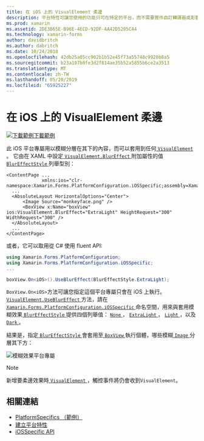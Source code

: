 ```yaml
---
title: 在 iOS 上的 VisualElement 柔邊
description: 平台特性可讓您使用的功能只可在特定的平台，而不需要實作自訂轉譯器或影響。 這篇文章說明如何使用 iOS 平台專屬 VisualElement 套用模糊。
ms.prod: xamarin
ms.assetid: 2DE3B65E-B96E-4ECD-92DF-AA42D5205C44
ms.technology: xamarin-forms
author: davidbritch
ms.author: dabritch
ms.date: 10/24/2018
ms.openlocfilehash: 42db25a05cc902b1b52e45f73a55748c9920b8a5
ms.sourcegitcommit: b23a107b0fe3d2f814ae35b52a5855b6ce2a3513
ms.translationtype: MT
ms.contentlocale: zh-TW
ms.lasthandoff: 05/20/2019
ms.locfileid: "65925227"
---
```

# <a name="visualelement-blur-on-ios"></a>在 iOS 上的 VisualElement 柔邊

[![下載範例](~/media/shared/download.png)下載範例](https://developer.xamarin.com/samples/xamarin-forms/UserInterface/PlatformSpecifics/)

此 iOS 平台專屬用以模糊分層在其下的內容，而可以套用到任何[ `VisualElement` ](xref:Xamarin.Forms.VisualElement)。 它由在 XAML 中設定[ `VisualElement.BlurEffect` ](xref:Xamarin.Forms.PlatformConfiguration.iOSSpecific.VisualElement.BlurEffectProperty)附加屬性的值[ `BlurEffectStyle` ](xref:Xamarin.Forms.PlatformConfiguration.iOSSpecific.BlurEffectStyle)列舉型別：

```xaml
<ContentPage ...
             xmlns:ios="clr-namespace:Xamarin.Forms.PlatformConfiguration.iOSSpecific;assembly=Xamarin.Forms.Core">
  ...
  <AbsoluteLayout HorizontalOptions="Center">
      <Image Source="monkeyface.png" />
      <BoxView x:Name="boxView" ios:VisualElement.BlurEffect="ExtraLight" HeightRequest="300" WidthRequest="300" />
  </AbsoluteLayout>
  ...
</ContentPage>
```

或者，它可以取用從 C# 使用 fluent API:

```csharp
using Xamarin.Forms.PlatformConfiguration;
using Xamarin.Forms.PlatformConfiguration.iOSSpecific;
...

boxView.On<iOS>().UseBlurEffect(BlurEffectStyle.ExtraLight);
```

`BoxView.On<iOS>`方法可讓您指定這個平台專屬只會在 iOS 上執行。 [ `VisualElement.UseBlurEffect` ](xref:Xamarin.Forms.PlatformConfiguration.iOSSpecific.VisualElement.UseBlurEffect(Xamarin.Forms.IPlatformElementConfiguration{Xamarin.Forms.PlatformConfiguration.iOS,Xamarin.Forms.VisualElement},Xamarin.Forms.PlatformConfiguration.iOSSpecific.BlurEffectStyle))方法，請在[ `Xamarin.Forms.PlatformConfiguration.iOSSpecific` ](xref:Xamarin.Forms.PlatformConfiguration.iOSSpecific)命名空間，用來與套用模糊效果[ `BlurEffectStyle` ](xref:Xamarin.Forms.PlatformConfiguration.iOSSpecific.BlurEffectStyle)提供四個列舉值： [ `None` ](xref:Xamarin.Forms.PlatformConfiguration.iOSSpecific.BlurEffectStyle.None)， [ `ExtraLight` ](xref:Xamarin.Forms.PlatformConfiguration.iOSSpecific.BlurEffectStyle.ExtraLight)， [ `Light` ](xref:Xamarin.Forms.PlatformConfiguration.iOSSpecific.BlurEffectStyle.Light)，以及[ `Dark` ](xref:Xamarin.Forms.PlatformConfiguration.iOSSpecific.BlurEffectStyle.Dark)。

結果是，指定[ `BlurEffectStyle` ](xref:Xamarin.Forms.PlatformConfiguration.iOSSpecific.BlurEffectStyle)會套用至[ `BoxView` ](xref:Xamarin.Forms.BoxView)執行個體，哪些模糊[ `Image` ](xref:Xamarin.Forms.Image)分層其下方：

![](applying-blur-images/blur-effect.png "模糊效果平台專屬")

> [!NOTE]
> 新增要柔邊效果時[ `VisualElement` ](xref:Xamarin.Forms.VisualElement)，觸控事件將仍會收到`VisualElement`。

## <a name="related-links"></a>相關連結

- [PlatformSpecifics （範例）](https://developer.xamarin.com/samples/xamarin-forms/UserInterface/PlatformSpecifics/)
- [建立平台特性](~/xamarin-forms/platform/platform-specifics/index.md#creating-platform-specifics)
- [iOSSpecific API](xref:Xamarin.Forms.PlatformConfiguration.iOSSpecific)

